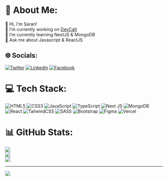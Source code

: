 # 💫 About Me:
👋 Hi, I'm Saran! <br>
🔭 I’m currently working on <a target="_blank" href="https://devcalt.vercel.app/">DevCalt</a> <br>🌱 I’m currently learning NextJS & MongoDB<br>💬 Ask me about Javascript & ReactJS<br>


## 🌐 Socials:
  [![Twitter](https://img.shields.io/badge/Twitter-%231DA1F2.svg?logo=Twitter&logoColor=white)](https://twitter.com/saran_pariyar1)  [![LinkedIn](https://img.shields.io/badge/LinkedIn-%230077B5.svg?logo=linkedin&logoColor=white)](https://linkedin.com/in/saran-pariyar) [![Facebook](https://img.shields.io/badge/Facebook-%231877F2.svg?logo=Facebook&logoColor=white)](https://facebook.com/saran.pariyar.50)

# 💻 Tech Stack:
![HTML5](https://img.shields.io/badge/html5-%23E34F26.svg?style=for-the-badge&logo=html5&logoColor=white) ![CSS3](https://img.shields.io/badge/css3-%231572B6.svg?style=for-the-badge&logo=css3&logoColor=white) ![JavaScript](https://img.shields.io/badge/javascript-%23323330.svg?style=for-the-badge&logo=javascript&logoColor=%23F7DF1E) ![TypeScript](https://img.shields.io/badge/typescript-%23007ACC.svg?style=for-the-badge&logo=typescript&logoColor=white)  ![Next JS](https://img.shields.io/badge/Next-black?style=for-the-badge&logo=next.js&logoColor=white) ![MongoDB](https://img.shields.io/badge/MongoDB-%234ea94b.svg?style=for-the-badge&logo=mongodb&logoColor=white) ![React](https://img.shields.io/badge/react-%2320232a.svg?style=for-the-badge&logo=react&logoColor=%2361DAFB) ![TailwindCSS](https://img.shields.io/badge/tailwindcss-%2338B2AC.svg?style=for-the-badge&logo=tailwind-css&logoColor=white) ![SASS](https://img.shields.io/badge/SASS-hotpink.svg?style=for-the-badge&logo=SASS&logoColor=white) ![Bootstrap](https://img.shields.io/badge/bootstrap-%238511FA.svg?style=for-the-badge&logo=bootstrap&logoColor=white) ![Figma](https://img.shields.io/badge/figma-%23F24E1E.svg?style=for-the-badge&logo=figma&logoColor=white) ![Vercel](https://img.shields.io/badge/vercel-%23000000.svg?style=for-the-badge&logo=vercel&logoColor=white)
# 📊 GitHub Stats:
![](https://github-readme-stats.vercel.app/api?username=Saran-pariyar&theme=vue-dark&hide_border=false&include_all_commits=true&count_private=true)<br/>
![](https://github-readme-streak-stats.herokuapp.com/?user=Saran-pariyar&theme=vue-dark&hide_border=false)<br/>
![](https://github-readme-stats.vercel.app/api/top-langs/?username=Saran-pariyar&theme=vue-dark&hide_border=false&include_all_commits=true&count_private=true&layout=compact)

---
[![](https://visitcount.itsvg.in/api?id=Saran-pariyar&icon=0&color=0)](https://visitcount.itsvg.in)

<!-- Proudly created with GPRM ( https://gprm.itsvg.in ) -->
